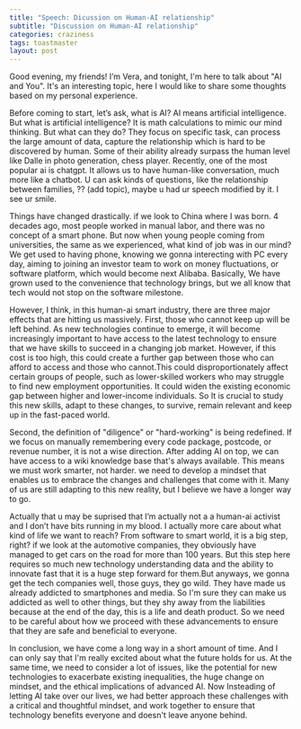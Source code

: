 ```yaml
---
title: "Speech: Dicussion on Human-AI relationship"
subtitle: "Discussion on Human-AI relationship" 
categories: craziness
tags: toastmaster
layout: post
---
```



Good evening, my friends! I’m Vera, and tonight, I'm here to talk about "AI and You". It's an interesting topic, here I would like to share some thoughts based on my personal experience.

Before coming to start, let’s ask, what is AI? AI means artificial intelligence. But what is artificial intelligence? It is math calculations to mimic our mind thinking. But what can they do? They focus on specific task, can process the large amount of data, capture the relationship which is hard to be discovered by human. Some of their ability already surpass the human level like Dalle in photo generation, chess player. Recently, one of the most popular ai is chatgpt. It allows us to have human-like conversation, much more like a chatbot. U can ask kinds of questions, like the relationship between families, ?? (add topic), maybe u had ur speech modified by it. I see ur smile. 

Things have changed drastically. if we look to China where I was born. 4 decades ago, most people worked in manual labor, and there was no concept of a smart phone. But now when young people coming from universities, the same as we experienced, what kind of job was in our mind? We get used to having phone, knowing we gonna interecting with PC every day, aiming to joining an investor team to work on money fluctuations, or software platform, which would become next Alibaba. Basically, We have grown used to the convenience that technology brings, but we all know that tech would not stop on the software milestone.

However, I think, in this human-ai smart industry, there are three major effects that are hitting us massively. First, those who cannot keep up will be left behind. As new technologies continue to emerge, it will become increasingly important to have access to the latest technology to ensure that we have skills to succeed in a changing job market. However, if this cost is too high, this could create a further gap between those who can afford to access and those who cannot.This could disproportionately affect certain groups of people, such as lower-skilled workers who may struggle to find new employment opportunities. It could widen the existing economic gap between higher and lower-income individuals. So It is crucial to study this new skills, adapt to these changes,  to survive,  remain relevant and keep up in the fast-paced world. 

Second, the definition of "diligence" or "hard-working" is being redefined. If we focus on manually remembering every code package, postcode, or revenue number, it is not a wise direction. After adding AI on top, we can have access to a wiki knowledge base that's always available. This means we must work smarter, not harder. we need to develop a mindset that enables us to embrace the changes and challenges that come with it. Many of us are still adapting to this new reality, but I believe we have a longer way to go.

Actually that u may be suprised that I’m actually not a a human-ai activist and I don’t have bits running in my blood. I actually more care about what kind of life we want to reach? From software to smart world, it is a big step, right?  if we look at the automotive companies, they obviously have managed to get cars on the road for more than 100 years. But this step here requires so much new technology understanding data and the ability to innovate fast that it is a huge step forward for them.But anyways, we gonna get the tech companies well, those guys, they go wild. They have made us already addicted to smartphones and media. So I'm sure they can make us addicted as well to other things, but they shy away from the liabilities because at the end of the day, this is a life and death product. So we need to be careful about how we proceed with these advancements to ensure that they are safe and beneficial to everyone.

In conclusion, we have come a long way in a short amount of time. And I can only say that I'm really excited about what the future holds for us. At the same time, we need to consider a lot of issues, like  the potential for new technologies to exacerbate existing inequalities, the huge change on mindset, and the ethical implications of advanced AI. Now Insteading of letting AI take over our lives, we had better approach these challenges with a critical and thoughtful mindset, and work together to ensure that technology benefits everyone and doesn't leave anyone behind.
